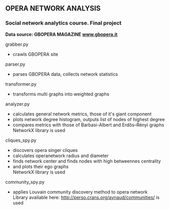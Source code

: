 OPERA NETWORK ANALYSIS
----------------------

### Social network analytics course. Final project

**Data source: GBOPERA MAGAZINE www.gbopera.it**

grabber.py 
- crawls GBOPERA site

parser.py 
- parses GBOPERA data, collects network statistics

transformer.py 
- transforms multi graphs into weighted graphs
    
analyzer.py
- calculates general network metrics, those of it's giant component
- plots network degree histogram, outputs list of nodes of highest degree
- compares metrics with those of Barbasi-Albert and Erdős–Rényi graphs<br /> 
NetworkX library is used

cliques_spy.py 
- discovers opera singer cliques
- calculates operanetwork radius and diameter
- finds network center and finds nodes with high betweennes centrality
- and plots their ego graphs<br />
NetworkX library is used
      
community_spy.py
- applies Louvain community discovery method to opera network<br /> 
Library available here: http://perso.crans.org/aynaud/communities/ is used